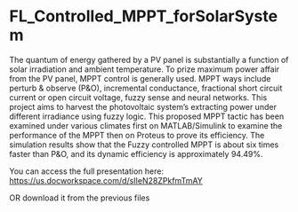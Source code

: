 # FL_Controlled_MPPT_forSolarSystem

The quantum of energy gathered by a PV panel is substantially a function of solar irradiation and ambient temperature. To prize maximum power affair from the PV panel, MPPT control is generally used. MPPT ways include perturb & observe (P&O), incremental conductance, fractional short circuit current or open circuit voltage, fuzzy sense and neural networks.
This project aims to harvest the photovoltaic system’s extracting power under different irradiance using fuzzy logic. This proposed MPPT tactic has been examined under various climates first on MATLAB/Simulink to examine the performance of the MPPT then on Proteus to prove its efficiency. The simulation results show that the Fuzzy controlled MPPT is about six times faster than P&O, and its dynamic efficiency is approximately 94.49%.

You can access the full presentation here: https://us.docworkspace.com/d/sIIeN28ZPkfmTmAY 

OR download it from the previous files

